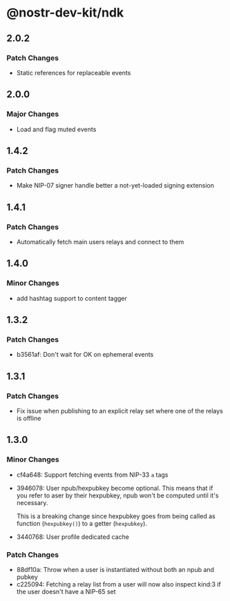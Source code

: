 # @nostr-dev-kit/ndk

## 2.0.2

### Patch Changes

-   Static references for replaceable events

## 2.0.0

### Major Changes

-   Load and flag muted events

## 1.4.2

### Patch Changes

-   Make NIP-07 signer handle better a not-yet-loaded signing extension

## 1.4.1

### Patch Changes

-   Automatically fetch main users relays and connect to them

## 1.4.0

### Minor Changes

-   add hashtag support to content tagger

## 1.3.2

### Patch Changes

-   b3561af: Don't wait for OK on ephemeral events

## 1.3.1

### Patch Changes

-   Fix issue when publishing to an explicit relay set where one of the relays is offline

## 1.3.0

### Minor Changes

-   cf4a648: Support fetching events from NIP-33 `a` tags
-   3946078: User npub/hexpubkey become optional. This means that if you refer to aser by their
    hexpubkey, npub won't be computed until it's necessary.

    This is a breaking change since hexpubkey goes from being called as function (`hexpubkey()`) to a getter (`hexpubkey`).

-   3440768: User profile dedicated cache

### Patch Changes

-   88df10a: Throw when a user is instantiated without both an npub and pubkey
-   c225094: Fetching a relay list from a user will now also inspect kind:3 if the user doesn't have a NIP-65 set
